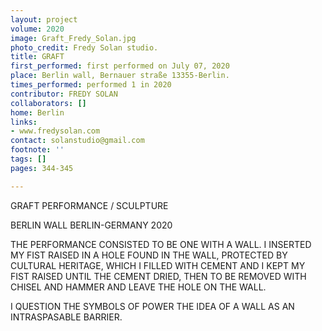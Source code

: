 ```yaml
---
layout: project
volume: 2020
image: Graft_Fredy_Solan.jpg
photo_credit: Fredy Solan studio.
title: GRAFT
first_performed: first performed on July 07, 2020
place: Berlin wall, Bernauer straße 13355-Berlin.
times_performed: performed 1 in 2020
contributor: FREDY SOLAN
collaborators: []
home: Berlin
links:
- www.fredysolan.com
contact: solanstudio@gmail.com
footnote: ''
tags: []
pages: 344-345

---
```


GRAFT
PERFORMANCE / SCULPTURE

BERLIN WALL
BERLIN-GERMANY 2020


THE PERFORMANCE CONSISTED TO BE ONE WITH A WALL.
I INSERTED MY FIST RAISED IN A HOLE FOUND IN THE WALL, PROTECTED BY CULTURAL HERITAGE, WHICH I FILLED WITH CEMENT AND I KEPT MY FIST RAISED UNTIL THE CEMENT DRIED, THEN TO BE REMOVED WITH CHISEL AND HAMMER AND LEAVE THE HOLE ON THE WALL.

I QUESTION THE SYMBOLS OF POWER THE IDEA OF A WALL AS AN INTRASPASABLE BARRIER.
